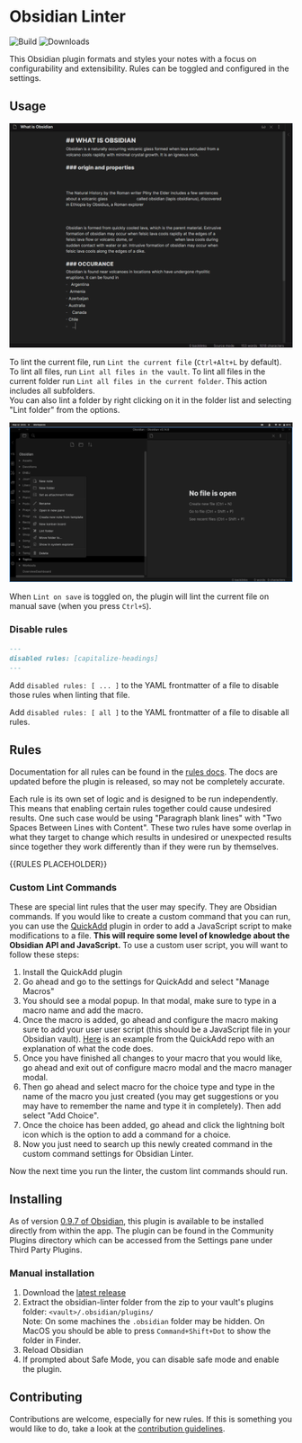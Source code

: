 # Obsidian Linter

![Build](https://github.com/platers/obsidian-linter/actions/workflows/main.yml/badge.svg)
![Downloads](https://img.shields.io/github/downloads/platers/obsidian-linter/total)

This Obsidian plugin formats and styles your notes with a focus on configurability and extensibility.
Rules can be toggled and configured in the settings.

## Usage

![Demo](images/demo.gif)

To lint the current file, run `Lint the current file` (`Ctrl+Alt+L` by default).
To lint all files, run `Lint all files in the vault`.
To lint all files in the current folder run `Lint all files in the current folder`. This action includes all subfolders.  
You can also lint a folder by right clicking on it in the folder list and selecting "Lint folder" from the options.

![Lint folder contents](images/lintfolder.png)

When `Lint on save` is toggled on, the plugin will lint the current file on manual save (when you press `Ctrl+S`).

### Disable rules

```markdown
---
disabled rules: [capitalize-headings]
---
```

Add `disabled rules: [ ... ]` to the YAML frontmatter of a file to disable those rules when linting that file.

Add `disabled rules: [ all ]` to the YAML frontmatter of a file to disable all rules.

## Rules

Documentation for all rules can be found in the [rules docs](https://github.com/platers/obsidian-linter/blob/master/docs/rules.md). The docs are updated before the plugin is released, so may not be completely accurate.

Each rule is its own set of logic and is designed to be run independently. This means that enabling certain rules together could cause undesired results. One such case would be using "Paragraph blank lines" with "Two Spaces Between Lines with Content". These two rules have some overlap in what they target to change which results in undesired or unexpected results since together they work differently than if they were run by themselves.

{{RULES PLACEHOLDER}}

### Custom Lint Commands

These are special lint rules that the user may specify. They are Obsidian commands. If you would like to create a custom command that you can run, you can use the [QuickAdd](https://github.com/chhoumann/quickadd) plugin in order to add a JavaScript script to make modifications to a file. **This will require some level of knowledge about the Obsidian API and JavaScript.** To use a custom user script, you will want to follow these steps:

1. Install the QuickAdd plugin
2. Go ahead and go to the settings for QuickAdd and select "Manage Macros"
3. You should see a modal popup. In that modal, make sure to type in a macro name and add the macro.
4. Once the macro is added, go ahead and configure the macro making sure to add your user user script (this should be a JavaScript file in your Obsidian vault). [Here](https://github.com/chhoumann/quickadd/blob/master/docs/Examples/Macro_LogBookToDailyJournal.md) is an example from the QuickAdd repo with an explanation of what the code does.
5. Once you have finished all changes to your macro that you would like, go ahead and exit out of configure macro modal and the macro manager modal.
6. Then go ahead and select macro for the choice type and type in the name of the macro you just created (you may get suggestions or you may have to remember the name and type it in completely). Then add select "Add Choice".
7. Once the choice has been added, go ahead and click the lightning bolt icon which is the option to add a command for a choice.
8. Now you just need to search up this newly created command in the custom command settings for Obsidian Linter.

Now the next time you run the linter, the custom lint commands should run.

## Installing

As of version [0.9.7 of Obsidian](https://forum.obsidian.md/t/obsidian-release-v0-9-7-insider-build/7628), this plugin is available to be installed directly from within the app. The plugin can be found in the Community Plugins directory which can be accessed from the Settings pane under Third Party Plugins.

### Manual installation

1. Download the [latest release](https://github.com/platers/obsidian-linter/releases/latest)
1. Extract the obsidian-linter folder from the zip to your vault's plugins folder: `<vault>/.obsidian/plugins/`  
Note: On some machines the `.obsidian` folder may be hidden. On MacOS you should be able to press `Command+Shift+Dot` to show the folder in Finder.
1. Reload Obsidian
1. If prompted about Safe Mode, you can disable safe mode and enable the plugin.

## Contributing

Contributions are welcome, especially for new rules. If this is something you would like to do, take a look at the
[contribution guidelines](CONTRIBUTING.md).

